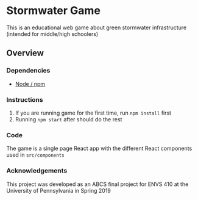# Stormwater Game
This is an educational web game about green stormwater infrastructure (intended for middle/high schoolers)

## Overview

### Dependencies
- [Node / npm](https://nodejs.org/en/)

### Instructions
1. If you are running game for the first time, run `npm install` first
2. Running `npm start` after should do the rest

### Code
The game is a single page React app with the different React components used in `src/components`

### Acknowledgements
This project was developed as an ABCS final project for ENVS 410 at the University of Pennsylvania in Spring 2019
